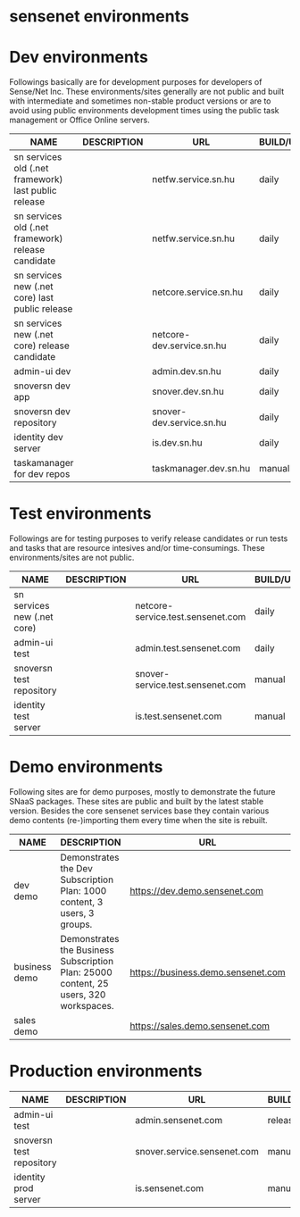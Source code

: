# sensenet environments

# Dev environments

Followings basically are for development purposes for developers of Sense/Net Inc. These environments/sites generally are not public and built with intermediate and sometimes non-stable product versions or are to avoid using public environments development times using the public task management or Office Online servers.

| NAME | DESCRIPTION | URL | BUILD/UDATE | BRANCH |
| ---- | ----------- | --- | --------------------- | ------ |
| sn services old (.net framework) last public release || netfw.service.sn.hu | daily | master |
| sn services old (.net framework) release candidate || netfw.service.sn.hu | daily | dev |
| sn services new (.net core) last public release || netcore.service.sn.hu | daily | master |
| sn services new (.net core) release candidate || netcore-dev.service.sn.hu | daily | dev |
| admin-ui dev || admin.dev.sn.hu | daily | dev |
| snoversn dev app || snover.dev.sn.hu | daily | dev |
| snoversn dev repository || snover-dev.service.sn.hu | daily | dev |
| identity dev server || is.dev.sn.hu | daily | dev |
| taskamanager for dev repos || taskmanager.dev.sn.hu | manual | dev |

# Test environments

Followings are for testing purposes to verify release candidates or run tests and tasks that are resource intesives and/or time-consumings. These environments/sites are not public.

| NAME | DESCRIPTION | URL | BUILD/UDATE | BRANCH |
| ---- | ----------- | --- | --------------------- | ------ |
| sn services new (.net core) || netcore-service.test.sensenet.com | daily | dev |
| admin-ui test || admin.test.sensenet.com | daily | dev |
| snoversn test repository || snover-service.test.sensenet.com | manual | dev |
| identity test server || is.test.sensenet.com | manual | dev |

# Demo environments

Following sites are for demo purposes, mostly to demonstrate the future SNaaS packages. These sites are public and built by the latest stable version. Besides the core sensenet services base they contain various demo contents (re-)importing them every time when the site is rebuilt.

| NAME | DESCRIPTION | URL | BUILD/UPDATE | BRANCH |
| ---- | ----------- | --- | --------------------- | ------ |
| dev demo | Demonstrates the Dev Subscription Plan: 1000 content, 3 users, 3 groups. | https://dev.demo.sensenet.com| daily | master |
| business demo | Demonstrates the Business Subscription Plan: 25000 content, 25 users, 320 workspaces. | https://business.demo.sensenet.com| manual | master |
| sales demo | | https://sales.demo.sensenet.com| manual | master |

# Production environments

| NAME | DESCRIPTION | URL | BUILD/UDATE | BRANCH |
| ---- | ----------- | --- | --------------------- | ------ |
| admin-ui test || admin.sensenet.com | release | dev |
| snoversn test repository || snover.service.sensenet.com | manual | dev |
| identity prod server || is.sensenet.com | manual | dev |
